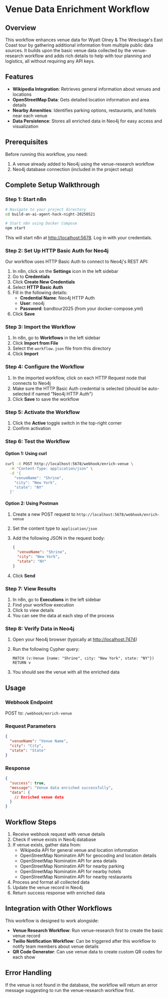 # Venue Data Enrichment Workflow

## Overview

This workflow enhances venue data for Wyatt Olney & The Wreckage's East Coast tour by gathering additional information from multiple public data sources. It builds upon the basic venue data collected by the venue-research workflow and adds rich details to help with tour planning and logistics, all without requiring any API keys.

## Features

- **Wikipedia Integration**: Retrieves general information about venues and locations
- **OpenStreetMap Data**: Gets detailed location information and area details
- **Nearby Amenities**: Identifies parking options, restaurants, and hotels near each venue
- **Data Persistence**: Stores all enriched data in Neo4j for easy access and visualization

## Prerequisites

Before running this workflow, you need:

1. A venue already added to Neo4j using the venue-research workflow
2. Neo4j database connection (included in the project setup)

## Complete Setup Walkthrough

### Step 1: Start n8n

```bash
# Navigate to your project directory
cd build-an-ai-agent-hack-night-20250521

# Start n8n using Docker Compose
npm start
```

This will start n8n at [http://localhost:5678](http://localhost:5678). Log in with your credentials.

### Step 2: Set Up HTTP Basic Auth for Neo4j

Our workflow uses HTTP Basic Auth to connect to Neo4j's REST API:

1. In n8n, click on the **Settings** icon in the left sidebar
2. Go to **Credentials**
3. Click **Create New Credentials**
4. Select **HTTP Basic Auth**
5. Fill in the following details:
   - **Credential Name**: Neo4j HTTP Auth
   - **User**: neo4j
   - **Password**: bandtour2025 (from your docker-compose.yml)
6. Click **Save**

### Step 3: Import the Workflow

1. In n8n, go to **Workflows** in the left sidebar
2. Click **Import from File**
3. Select the `workflow.json` file from this directory
4. Click **Import**

### Step 4: Configure the Workflow

1. In the imported workflow, click on each HTTP Request node that connects to Neo4j
2. Make sure the HTTP Basic Auth credential is selected (should be auto-selected if named "Neo4j HTTP Auth")
3. Click **Save** to save the workflow

### Step 5: Activate the Workflow

1. Click the **Active** toggle switch in the top-right corner
2. Confirm activation

### Step 6: Test the Workflow

#### Option 1: Using curl

```bash
curl -X POST http://localhost:5678/webhook/enrich-venue \
  -H "Content-Type: application/json" \
  -d '{
    "venueName": "Shrine",
    "city": "New York",
    "state": "NY"
  }'
```

#### Option 2: Using Postman

1. Create a new POST request to `http://localhost:5678/webhook/enrich-venue`
2. Set the content type to `application/json`
3. Add the following JSON in the request body:

   ```json
   {
     "venueName": "Shrine",
     "city": "New York",
     "state": "NY"
   }
   ```

4. Click **Send**

### Step 7: View Results

1. In n8n, go to **Executions** in the left sidebar
2. Find your workflow execution
3. Click to view details
4. You can see the data at each step of the process

### Step 8: Verify Data in Neo4j

1. Open your Neo4j browser (typically at [http://localhost:7474](http://localhost:7474))
2. Run the following Cypher query:

   ```cypher
   MATCH (v:Venue {name: "Shrine", city: "New York", state: "NY"}) RETURN v
   ```

3. You should see the venue with all the enriched data

## Usage

### Webhook Endpoint

POST to: `/webhook/enrich-venue`

### Request Parameters

```json
{
  "venueName": "Venue Name",
  "city": "City",
  "state": "State"
}
```

### Response

```json
{
  "success": true,
  "message": "Venue data enriched successfully",
  "data": {
    // Enriched venue data
  }
}
```

## Workflow Steps

1. Receive webhook request with venue details
2. Check if venue exists in Neo4j database
3. If venue exists, gather data from:
   - Wikipedia API for general venue and location information
   - OpenStreetMap Nominatim API for geocoding and location details
   - OpenStreetMap Nominatim API for area details
   - OpenStreetMap Nominatim API for nearby parking
   - OpenStreetMap Nominatim API for nearby hotels
   - OpenStreetMap Nominatim API for nearby restaurants
4. Process and format all collected data
5. Update the venue record in Neo4j
6. Return success response with enriched data

## Integration with Other Workflows

This workflow is designed to work alongside:

- **Venue Research Workflow**: Run venue-research first to create the basic venue record
- **Twilio Notification Workflow**: Can be triggered after this workflow to notify team members about venue details
- **QR Code Generator**: Can use venue data to create custom QR codes for each show

## Error Handling

If the venue is not found in the database, the workflow will return an error message suggesting to run the venue-research workflow first.
